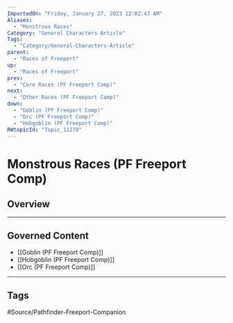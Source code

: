 ```yaml
---
ImportedOn: "Friday, January 27, 2023 12:02:47 AM"
Aliases:
  - "Monstrous Races"
Category: "General Characters Article"
Tags:
  - "Category/General-Characters-Article"
parent:
  - "Races of Freeport"
up:
  - "Races of Freeport"
prev:
  - "Core Races (PF Freeport Comp)"
next:
  - "Other Races (PF Freeport Comp)"
down:
  - "Goblin (PF Freeport Comp)"
  - "Orc (PF Freeport Comp)"
  - "Hobgoblin (PF Freeport Comp)"
RWtopicId: "Topic_11279"
---
```

# Monstrous Races (PF Freeport Comp)
## Overview
---
## Governed Content
- [[Goblin (PF Freeport Comp)]]
- [[Hobgoblin (PF Freeport Comp)]]
- [[Orc (PF Freeport Comp)]]


---
## Tags
#Source/Pathfinder-Freeport-Companion

